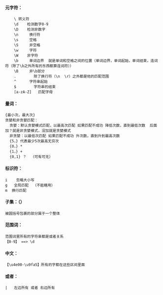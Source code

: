 #### 元字符：
```
	\ 转义符
	\d    检测数字0-9 
	\D    检测非数字 
	\n     换行符
	\s     空格
	\S     非空格
	\w     字符
	\W    非字符
	\b     单词边界  就是单词和空格之间的位置（单词边界，单词起始，单词结束，连词符（除了\b之外所有的东西都算连词符））
	\B     非\b部分
	.        除了换行符（\n  \r）之外都是他的匹配范围     
	^      字符串起始 
	$		 字符串的结束
	[a-zA-Z]   匹配字母
```
#### 量词：
```
{最小次，最大次}
贪婪和非贪婪匹配：
  贪婪：默认贪婪模式匹配，以最高次匹配 如果匹配不成功 降低次数，直到最低次数  后面加？就是非贪婪模式，没加就是贪婪模式
  非贪婪：以最低次匹配 如果匹配不成功 升次数，直到升到最高次数
  {5，} 代表最少5次最高无穷次
  {0，} *
  {1，} +
  {0,1} ？  （可有可无）
```
#### 标识符： 
```
i    忽略大小写
g   全局匹配  （不能瞎用）
m  换行匹配
```
#### 子集：（）
```
被圆括号包裹的部分属于一个整体
```
#### 范围词：
```
范围词里所有的字符串都是或者关系
【0-9】 ==> \d   
```
#### 中文：
```
【\u4e00-\u9fa5】所有的字都在这些区间里面
```
#### 或者：
```
|   左边所有 或者 右边所有
```
